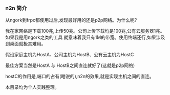 ### n2n 简介

从ngork到frpc都使用过后,发现最好用的还是p2p网络。为什么呢?

我在家网络是下载100兆,上传50兆。公司上传下载均是100兆,公有云服务器1兆。如果我是用ngork之类的工具
就意味着我只有1M的带宽。使用终端还行,如果涉及到桌面就极其难用。


假设家庭主机为HostA、公司主机为HostB、公有云主机为HostC

最佳方案当然是HostA 与 HostB之间直连就好了(这就是p2p网络)

hostC的作用是,端口的占有(瞎说的),n2n的效果,就是实现主机之间的直连。

本目录均为个人实践整理。